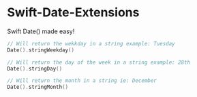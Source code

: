 # Swift-Date-Extensions
Swift Date() made easy!

```swift
// Will return the wekkday in a string example: Tuesday
Date().stringWeekday()
```


```swift
// Will return the day of the week in a string example: 28th
Date().stringDay()
```


```swift
// Will return the month in a string ie: December
Date().stringMonth()
```
